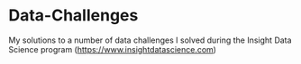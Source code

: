 # Data-Challenges
My solutions to a number of data challenges I solved during the Insight Data Science program (https://www.insightdatascience.com)
